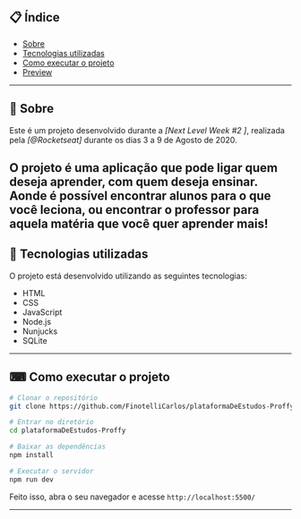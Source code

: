 ## 📋 Índice

- [Sobre](#-Sobre)
- [Tecnologias utilizadas](#-Tecnologias-utilizadas)
- [Como executar o projeto](#-Como-executar-o-projeto)
- [Preview](#-Preview)
---
## 📖 Sobre 

Este é um projeto desenvolvido durante a *[Next Level Week #2 ]*, realizada pela *[@Rocketseat]* durante os dias 3 a 9 de Agosto de 2020.

O projeto é uma aplicação que pode ligar quem deseja aprender, com quem deseja ensinar.
Aonde é possível encontrar alunos para o que você leciona, ou encontrar o professor para aquela matéria que você quer aprender mais!
--- 
## 🚀 Tecnologias utilizadas

O projeto está desenvolvido utilizando as seguintes tecnologias:

- HTML
- CSS
- JavaScript
- Node.js 
- Nunjucks 
- SQLite 

--- 
## ⌨ Como executar o projeto

```bash
# Clonar o repositório
git clone https://github.com/FinotelliCarlos/plataformaDeEstudos-Proffy

# Entrar no diretório
cd plataformaDeEstudos-Proffy

# Baixar as dependências
npm install

# Executar o servidor
npm run dev
```

Feito isso, abra o seu navegador e acesse `http://localhost:5500/`

---
